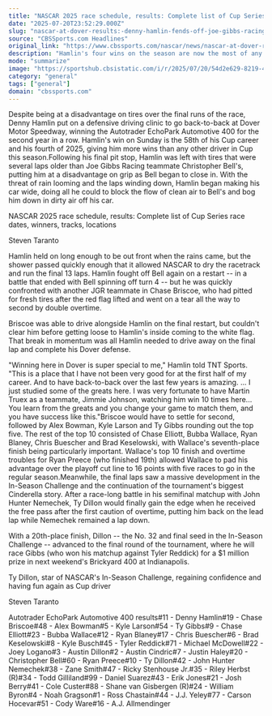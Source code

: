 ```yaml
---
title: "NASCAR 2025 race schedule, results: Complete list of Cup Series race dates, winners, tracks, locations"
date: "2025-07-20T23:52:29.000Z"
slug: "nascar-at-dover-results:-denny-hamlin-fends-off-joe-gibbs-racing-teammates-for-his-fourth-win-of-2025"
source: "CBSSports.com Headlines"
original_link: "https://www.cbssports.com/nascar/news/nascar-at-dover-results-denny-hamlin-fends-off-joe-gibbs-racing-teammates-for-his-fourth-win-of-2025/"
description: "Hamlin's four wins on the season are now the most of any driver in Cup"
mode: "summarize"
image: "https://sportshub.cbsistatic.com/i/r/2025/07/20/54d2e629-8219-4057-884c-cb882d2824af/thumbnail/1200x675/f3348eb6818fa58fcd7bedb9a76fafca/gettyimages-2226203413.jpg"
category: "general"
tags: ["general"]
domain: "cbssports.com"
---
```

<p>Despite being at a disadvantage on tires over the final runs of the race, Denny Hamlin put on a defensive driving clinic to go back-to-back at Dover Motor Speedway, winning the Autotrader EchoPark Automotive 400 for the second year in a row. Hamlin's win on Sunday is the 58th of his Cup career and his fourth of 2025, giving him more wins than any other driver in Cup this season.Following his final pit stop, Hamlin was left with tires that were several laps older than Joe Gibbs Racing teammate Christopher Bell's, putting him at a disadvantage on grip as Bell began to close in. With the threat of rain looming and the laps winding down, Hamlin began making his car wide, doing all he could to block the flow of clean air to Bell's and bog him down in dirty air off his car.</p>

<p>NASCAR 2025 race schedule, results: Complete list of Cup Series race dates, winners, tracks, locations</p>

<p>Steven Taranto</p>

<p>Hamlin held on long enough to be out front when the rains came, but the shower passed quickly enough that it allowed NASCAR to dry the racetrack and run the final 13 laps. Hamlin fought off Bell again on a restart -- in a battle that ended with Bell spinning off turn 4 -- but he was quickly confronted with another JGR teammate in Chase Briscoe, who had pitted for fresh tires after the red flag lifted and went on a tear all the way to second by double overtime.</p>

<p>Briscoe was able to drive alongside Hamlin on the final restart, but couldn't clear him before getting loose to Hamlin's inside coming to the white flag. That break in momentum was all Hamlin needed to drive away on the final lap and complete his Dover defense.</p>

<p>"Winning here in Dover is super special to me," Hamlin told TNT Sports. "This is a place that I have not been very good for at the first half of my career. And to have back-to-back over the last few years is amazing. ... I just studied some of the greats here. I was very fortunate to have Martin Truex as a teammate, Jimmie Johnson, watching him win 10 times here... You learn from the greats and you change your game to match them, and you have success like this."Briscoe would have to settle for second, followed by Alex Bowman, Kyle Larson and Ty Gibbs rounding out the top five. The rest of the top 10 consisted of Chase Elliott, Bubba Wallace, Ryan Blaney, Chris Buescher and Brad Keselowski, with Wallace's seventh-place finish being particularly important. Wallace's top 10 finish and overtime troubles for Ryan Preece (who finished 19th) allowed Wallace to pad his advantage over the playoff cut line to 16 points with five races to go in the regular season.Meanwhile, the final laps saw a massive development in the In-Season Challenge and the continuation of the tournament's biggest Cinderella story. After a race-long battle in his semifinal matchup with John Hunter Nemechek, Ty Dillon would finally gain the edge when he received the free pass after the first caution of overtime, putting him back on the lead lap while Nemechek remained a lap down.</p>

<p>With a 20th-place finish, Dillon -- the No. 32 and final seed in the In-Season Challenge -- advanced to the final round of the tournament, where he will race Gibbs (who won his matchup against Tyler Reddick) for a $1 million prize in next weekend's Brickyard 400 at Indianapolis.</p>

<p>Ty Dillon, star of NASCAR's In-Season Challenge, regaining confidence and having fun again as Cup driver</p>

<p>Steven Taranto</p>

<p>Autotrader EchoPark Automotive 400 results#11 - Denny Hamlin#19 - Chase Briscoe#48 - Alex Bowman#5 - Kyle Larson#54 - Ty Gibbs#9 - Chase Elliott#23 - Bubba Wallace#12 - Ryan Blaney#17 - Chris Buescher#6 - Brad Keselowski#8 - Kyle Busch#45 - Tyler Reddick#71 - Michael McDowell#22 - Joey Logano#3 - Austin Dillon#2 - Austin Cindric#7 - Justin Haley#20 - Christopher Bell#60 - Ryan Preece#10 - Ty Dillon#42 - John Hunter Nemechek#38 - Zane Smith#47 - Ricky Stenhouse Jr.#35 - Riley Herbst (R)#34 - Todd Gilliland#99 - Daniel Suarez#43 - Erik Jones#21 - Josh Berry#41 - Cole Custer#88 - Shane van Gisbergen (R)#24 - William Byron#4 - Noah Gragson#1 - Ross Chastain#44 - J.J. Yeley#77 - Carson Hocevar#51 - Cody Ware#16 - A.J. Allmendinger</p>